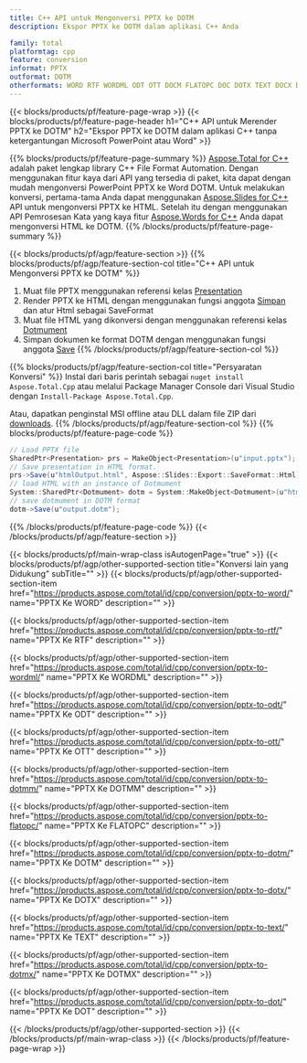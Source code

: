 ```yaml
---
title: C++ API untuk Mengonversi PPTX ke DOTM
description: Ekspor PPTX ke DOTM dalam aplikasi C++ Anda

family: total
platformtag: cpp
feature: conversion
informat: PPTX
outformat: DOTM
otherformats: WORD RTF WORDML ODT OTT DOCM FLATOPC DOC DOTX TEXT DOCX DOT
---
```

{{< blocks/products/pf/feature-page-wrap >}}
{{< blocks/products/pf/feature-page-header h1="C++ API untuk Merender PPTX ke DOTM" h2="Ekspor PPTX ke DOTM dalam aplikasi C++ tanpa ketergantungan Microsoft PowerPoint atau Word" >}}

{{% blocks/products/pf/feature-page-summary %}}
[Aspose.Total for C++](https://products.aspose.com/total/cpp/) adalah paket lengkap library C++ File Format Automation. Dengan menggunakan fitur kaya dari API yang tersedia di paket, kita dapat dengan mudah mengonversi PowerPoint PPTX ke Word DOTM. Untuk melakukan konversi, pertama-tama Anda dapat menggunakan [Aspose.Slides for C++](https://products.aspose.com/slides/cpp/) API untuk mengonversi PPTX ke HTML. Setelah itu dengan menggunakan API Pemrosesan Kata yang kaya fitur [Aspose.Words for C++](https://products.aspose.com/words/cpp/) Anda dapat mengonversi HTML ke DOTM. 
{{% /blocks/products/pf/feature-page-summary  %}}

{{< blocks/products/pf/agp/feature-section >}}
{{% blocks/products/pf/agp/feature-section-col title="C++ API untuk Mengonversi PPTX ke DOTM" %}}
1. Muat file PPTX menggunakan referensi kelas [Presentation](https://reference.aspose.com/slides/cpp/class/aspose.slides.presentation)
2. Render PPTX ke HTML dengan menggunakan fungsi anggota [Simpan](https://reference.aspose.com/slides/cpp/class/aspose.slides.presentation#afcd59ec697bf05c10f78c3869de2ec9e) dan atur Html sebagai SaveFormat
3. Muat file HTML yang dikonversi dengan menggunakan referensi kelas [Dotmument](https://reference.aspose.com/words/cpp/class/aspose.words.dotmument)
4. Simpan dokumen ke format DOTM dengan menggunakan fungsi anggota [Save](https://reference.aspose.com/words/cpp/class/aspose.words.dotmument#save_string)
{{% /blocks/products/pf/agp/feature-section-col %}}

{{% blocks/products/pf/agp/feature-section-col title="Persyaratan Konversi" %}}
Instal dari baris perintah sebagai ```nuget install Aspose.Total.Cpp``` atau melalui Package Manager Console dari Visual Studio dengan ```Install-Package Aspose.Total.Cpp```.

Atau, dapatkan penginstal MSI offline atau DLL dalam file ZIP dari [downloads](https://downloads.aspose.com/total/cpp).
{{% /blocks/products/pf/agp/feature-section-col %}}
{{% blocks/products/pf/feature-page-code %}}
```cs
// Load PPTX file
SharedPtr<Presentation> prs = MakeObject<Presentation>(u"input.pptx");
// Save presentation in HTML format.
prs->Save(u"htmlOutput.html", Aspose::Slides::Export::SaveFormat::Html);
// load HTML with an instance of Dotmument
System::SharedPtr<Dotmument> dotm = System::MakeObject<Dotmument>(u"htmlOutput.html");
// save dotmument in DOTM format
dotm->Save(u"output.dotm"); 
```

{{% /blocks/products/pf/feature-page-code %}}
{{< /blocks/products/pf/agp/feature-section >}}

{{< blocks/products/pf/main-wrap-class isAutogenPage="true" >}}
{{< blocks/products/pf/agp/other-supported-section title="Konversi lain yang Didukung" subTitle="" >}}
{{< blocks/products/pf/agp/other-supported-section-item href="https://products.aspose.com/total/id/cpp/conversion/pptx-to-word/" name="PPTX Ke WORD" description="" >}}

{{< blocks/products/pf/agp/other-supported-section-item href="https://products.aspose.com/total/id/cpp/conversion/pptx-to-rtf/" name="PPTX Ke RTF" description="" >}}

{{< blocks/products/pf/agp/other-supported-section-item href="https://products.aspose.com/total/id/cpp/conversion/pptx-to-wordml/" name="PPTX Ke WORDML" description="" >}}

{{< blocks/products/pf/agp/other-supported-section-item href="https://products.aspose.com/total/id/cpp/conversion/pptx-to-odt/" name="PPTX Ke ODT" description="" >}}

{{< blocks/products/pf/agp/other-supported-section-item href="https://products.aspose.com/total/id/cpp/conversion/pptx-to-ott/" name="PPTX Ke OTT" description="" >}}

{{< blocks/products/pf/agp/other-supported-section-item href="https://products.aspose.com/total/id/cpp/conversion/pptx-to-dotmm/" name="PPTX Ke DOTMM" description="" >}}

{{< blocks/products/pf/agp/other-supported-section-item href="https://products.aspose.com/total/id/cpp/conversion/pptx-to-flatopc/" name="PPTX Ke FLATOPC" description="" >}}

{{< blocks/products/pf/agp/other-supported-section-item href="https://products.aspose.com/total/id/cpp/conversion/pptx-to-dotm/" name="PPTX Ke DOTM" description="" >}}

{{< blocks/products/pf/agp/other-supported-section-item href="https://products.aspose.com/total/id/cpp/conversion/pptx-to-dotx/" name="PPTX Ke DOTX" description="" >}}

{{< blocks/products/pf/agp/other-supported-section-item href="https://products.aspose.com/total/id/cpp/conversion/pptx-to-text/" name="PPTX Ke TEXT" description="" >}}

{{< blocks/products/pf/agp/other-supported-section-item href="https://products.aspose.com/total/id/cpp/conversion/pptx-to-dotmx/" name="PPTX Ke DOTMX" description="" >}}

{{< blocks/products/pf/agp/other-supported-section-item href="https://products.aspose.com/total/id/cpp/conversion/pptx-to-dot/" name="PPTX Ke DOT" description="" >}}


{{< /blocks/products/pf/agp/other-supported-section >}}
{{< /blocks/products/pf/main-wrap-class >}}
{{< /blocks/products/pf/feature-page-wrap >}}